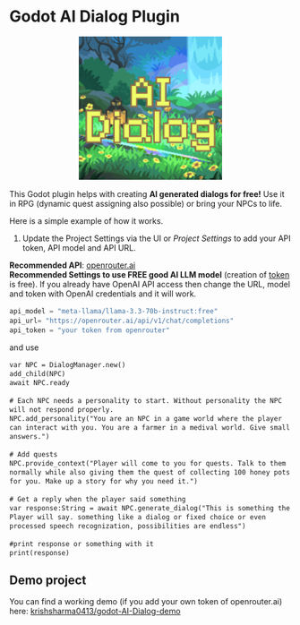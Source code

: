 # Godot AI Dialog Plugin

<p align="center">
	<img src="icon.svg" width="256">
</p>

This Godot plugin helps with creating **AI generated dialogs for free!** Use it in RPG (dynamic quest assigning also possible) or bring your NPCs to life.

Here is a simple example of how it works.
1. Update the Project Settings via the UI or *Project Settings* to add your API token, API model and API URL.

**Recommended API**: [openrouter.ai](https://openrouter.ai/)<br> 
**Recommended Settings to use FREE good AI LLM model** (creation of [token](https://openrouter.ai/settings/keys) is free). If you already have OpenAI API access then change the URL, model and token with OpenAI credentials and it will work.
```py
api_model = "meta-llama/llama-3.3-70b-instruct:free"
api_url= "https://openrouter.ai/api/v1/chat/completions"
api_token = "your token from openrouter"
```

and use
```gdscript
var NPC = DialogManager.new()
add_child(NPC)
await NPC.ready

# Each NPC needs a personality to start. Without personality the NPC will not respond properly.
NPC.add_personality("You are an NPC in a game world where the player can interact with you. You are a farmer in a medival world. Give small answers.")

# Add quests
NPC.provide_context("Player will come to you for quests. Talk to them normally while also giving them the quest of collecting 100 honey pots for you. Make up a story for why you need it.")

# Get a reply when the player said something
var response:String = await NPC.generate_dialog("This is something the Player will say. something like a dialog or fixed choice or even processed speech recognization, possibilities are endless")

#print response or something with it
print(response)
```

## Demo project
You can find a working demo (if you add your own token of openrouter.ai) here: [krishsharma0413/godot-AI-Dialog-demo](https://github.com/krishsharma0413/godot-AI-Dialog-demo)